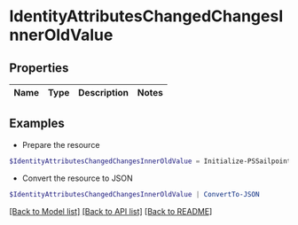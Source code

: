 # IdentityAttributesChangedChangesInnerOldValue
## Properties

Name | Type | Description | Notes
------------ | ------------- | ------------- | -------------

## Examples

- Prepare the resource
```powershell
$IdentityAttributesChangedChangesInnerOldValue = Initialize-PSSailpoint.V2024IdentityAttributesChangedChangesInnerOldValue 
```

- Convert the resource to JSON
```powershell
$IdentityAttributesChangedChangesInnerOldValue | ConvertTo-JSON
```

[[Back to Model list]](../README.md#documentation-for-models) [[Back to API list]](../README.md#documentation-for-api-endpoints) [[Back to README]](../README.md)

